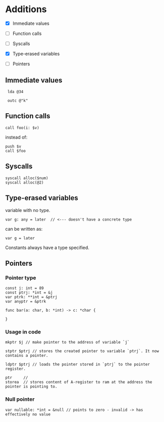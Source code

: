 # Additions


- [x] Immediate values
- [ ] Function calls
- [ ] Syscalls
- [x] Type-erased variables
- [ ] Pointers


## Immediate values

```
 lda @34
 
 outc @"k"
 ```
 
 ## Function calls
 
 ```
 call foo(i: $v)
 ```
 instead of:
 ```
 push $v
 call $foo
 ```

## Syscalls

```
syscall alloc($num)
syscall alloc(@2)
```

## Type-erased variables
variable with no type.

```
var g: any = later  // <--- doesn't have a concrete type
```
can be written as:
```
var g = later
```

Constants always have a type specified.

## Pointers

### Pointer type

```
const j: int = 89
const ptrj: *int = &j
var ptrk: **int = &ptrj
var anyptr = &ptrk
```

```
func bar(a: char, b: *int) -> c: *char {

}
```

### Usage in code

```
mkptr $j // make pointer to the address of variable `j`

stptr $ptrj // stores the created pointer to variable `ptrj`. It now contains a pointer.

ldptr $ptrj // loads the pointer stored in `ptrj` to the pointer register.

ptr     //
storea  // stores content of A-register to ram at the address the pointer is pointing to.
```

### Null pointer

```
var nullable: *int = &null // points to zero - invalid -> has effectively no value
```
